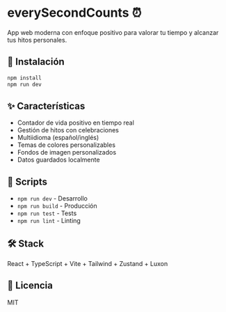# everySecondCounts ⏰

App web moderna con enfoque positivo para valorar tu tiempo y alcanzar tus hitos personales.

## 🚀 Instalación

```bash
npm install
npm run dev
```

## ✨ Características

- Contador de vida positivo en tiempo real
- Gestión de hitos con celebraciones
- Multiidioma (español/inglés)
- Temas de colores personalizables
- Fondos de imagen personalizados
- Datos guardados localmente

## 📜 Scripts

- `npm run dev` - Desarrollo
- `npm run build` - Producción  
- `npm run test` - Tests
- `npm run lint` - Linting

## 🛠️ Stack

React + TypeScript + Vite + Tailwind + Zustand + Luxon

## 📄 Licencia

MIT